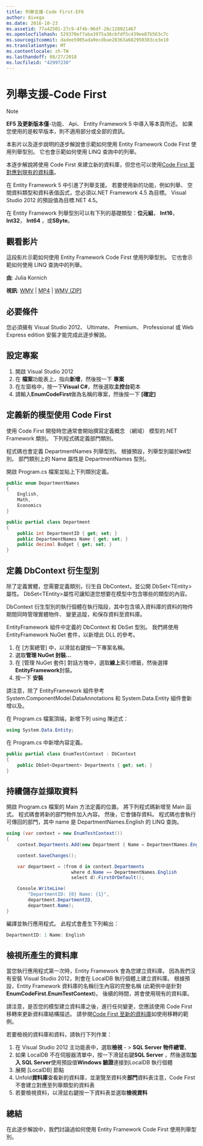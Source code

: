 ```yaml
---
title: 列舉支援-Code First-EF6
author: divega
ms.date: 2016-10-23
ms.assetid: 77a42501-27c9-4f4b-96df-26c128021467
ms.openlocfilehash: 529370ef7aba3975a36cbfdf5c439ee87b563c7c
ms.sourcegitcommit: dadee5905ada9ecdbae28363a682950383ce3e10
ms.translationtype: MT
ms.contentlocale: zh-TW
ms.lasthandoff: 08/27/2018
ms.locfileid: "42997230"
---
```

# <a name="enum-support---code-first"></a>列舉支援-Code First
> [!NOTE]
> **EF5 及更新版本僅**-功能、 Api、 Entity Framework 5 中導入等本頁所述。 如果您使用的是較早版本，則不適用部分或全部的資訊。

本影片以及逐步說明的逐步解說會示範如何使用 Entity Framework Code First 使用列舉型別。 它也會示範如何使用 LINQ 查詢中的列舉。

本逐步解說將使用 Code First 來建立新的資料庫，但您也可以使用[Code First 至對應到現有的資料庫](~/ef6/modeling/code-first/workflows/existing-database.md)。

在 Entity Framework 5 中引進了列舉支援。 若要使用新的功能，例如列舉、 空間資料類型和資料表值函式，您必須以.NET Framework 4.5 為目標。 Visual Studio 2012 的預設值為目標.NET 4.5。

在 Entity Framework 列舉型別可以有下列的基礎類型：**位元組**， **Int16**， **Int32**， **Int64** ，或**SByte**。

## <a name="watch-the-video"></a>觀看影片
這段影片示範如何使用 Entity Framework Code First 使用列舉型別。 它也會示範如何使用 LINQ 查詢中的列舉。

**由**: Julia Kornich

**視訊**: [WMV](http://download.microsoft.com/download/A/5/8/A583DEE8-FD5C-47EE-A4E1-966DDF39D1DA/HDI-ITPro-MSDN-winvideo-enumwithcodefirst.wmv) | [MP4](http://download.microsoft.com/download/A/5/8/A583DEE8-FD5C-47EE-A4E1-966DDF39D1DA/HDI-ITPro-MSDN-mp4video-enumwithcodefirst.m4v) | [WMV (ZIP)](http://download.microsoft.com/download/A/5/8/A583DEE8-FD5C-47EE-A4E1-966DDF39D1DA/HDI-ITPro-MSDN-winvideo-enumwithcodefirst.zip)

## <a name="pre-requisites"></a>必要條件

您必須擁有 Visual Studio 2012、 Ultimate、 Premium、 Professional 或 Web Express edition 安裝才能完成此逐步解說。

 

## <a name="set-up-the-project"></a>設定專案

1.  開啟 Visual Studio 2012
2.  在 **檔案**功能表上，指向**新增**，然後按一下 **專案**
3.  在左窗格中，按一下**Visual C\#**，然後選取**主控台**範本
4.  請輸入**EnumCodeFirst**做為名稱的專案，然後按一下 **[確定]**

## <a name="define-a-new-model-using-code-first"></a>定義新的模型使用 Code First

使用 Code First 開發時您通常會開始撰寫定義概念 （網域） 模型的.NET Framework 類別。 下列程式碼定義部門類別。

程式碼也會定義 DepartmentNames 列舉型別。 根據預設，列舉型別屬於**int**型別。 部門類別上的 Name 屬性是 DepartmentNames 型別。

開啟 Program.cs 檔案並貼上下列類別定義。

``` csharp
public enum DepartmentNames
{
    English,
    Math,
    Economics
}     

public partial class Department
{
    public int DepartmentID { get; set; }
    public DepartmentNames Name { get; set; }
    public decimal Budget { get; set; }
}
```
 

## <a name="define-the-dbcontext-derived-type"></a>定義 DbContext 衍生型別

除了定義實體，您需要定義類別，衍生自 DbContext，並公開 DbSet&lt;TEntity&gt;屬性。 DbSet&lt;TEntity&gt;屬性可讓知道您想要在模型中包含哪些的類型的內容。

DbContext 衍生型別的執行個體在執行階段，其中包含填入資料庫的資料的物件期間同時管理實體物件、 變更追蹤，和保存資料至資料庫。

EntityFramework 組件中定義的 DbContext 和 DbSet 型別。 我們將使用 EntityFramework NuGet 套件，以新增此 DLL 的參考。

1.  在 [方案總管] 中，以滑鼠右鍵按一下專案名稱。
2.  選取**管理 NuGet 封裝...**
3.  在 [管理 NuGet 套件] 對話方塊中，選取**線上**索引標籤，然後選擇**EntityFramework**封裝。
4.  按一下 **安裝**

請注意，除了 EntityFramework 組件參考 System.ComponentModel.DataAnnotations 和 System.Data.Entity 組件會新增以及。

在 Program.cs 檔案頂端，新增下列 using 陳述式：

``` csharp
using System.Data.Entity;
```

在 Program.cs 中新增內容定義。 

``` csharp
public partial class EnumTestContext : DbContext
{
    public DbSet<Department> Departments { get; set; }
}
```
 

## <a name="persist-and-retrieve-data"></a>持續儲存並擷取資料

開啟 Program.cs 檔案的 Main 方法定義的位置。 將下列程式碼新增至 Main 函式。 程式碼會將新的部門物件加入內容。 然後，它會儲存資料。 程式碼也會執行可傳回的部門，其中 name 是 DepartmentNames.English 的 LINQ 查詢。

``` csharp
using (var context = new EnumTestContext())
{
    context.Departments.Add(new Department { Name = DepartmentNames.English });

    context.SaveChanges();

    var department = (from d in context.Departments
                        where d.Name == DepartmentNames.English
                        select d).FirstOrDefault();

    Console.WriteLine(
        "DepartmentID: {0} Name: {1}",
        department.DepartmentID,  
        department.Name);
}
```

編譯並執行應用程式。 此程式會產生下列輸出：

``` csharp
DepartmentID: 1 Name: English
```
 

## <a name="view-the-generated-database"></a>檢視所產生的資料庫

當您執行應用程式第一次時，Entity Framework 會為您建立資料庫。 因為我們沒有安裝 Visual Studio 2012，則會在 LocalDB 執行個體上建立資料庫。 根據預設，Entity Framework 資料庫的名稱衍生內容的完整名稱 (此範例中是針對**EnumCodeFirst.EnumTestContext**)。 後續的時間，將會使用現有的資料庫。  

請注意，是否您的模型建立資料庫之後，進行任何變更，您應該使用 Code First 移轉來更新資料庫結構描述。 請參閱[Code First 至新的資料庫](~/ef6/modeling/code-first/workflows/new-database.md)如使用移轉的範例。

若要檢視的資料庫和資料，請執行下列作業：

1.  在 Visual Studio 2012 主功能表中，選取**檢視** - &gt; **SQL Server 物件總管**。
2.  如果 LocalDB 不在伺服器清單中，按一下滑鼠右鍵**SQL Server** ，然後選取**加入 SQL Server**使用預設值**Windows 驗證**連接到LocalDB 執行個體
3.  展開 [LocalDB] 節點
4.  Unfold**資料庫**查看新的資料庫，並瀏覽至資料夾**部門**資料表注意，Code First 不會建立對應至列舉類型的資料表
5.  若要檢視資料，以滑鼠右鍵按一下資料表並選取**檢視資料**

## <a name="summary"></a>總結

在此逐步解說中，我們討論過如何使用 Entity Framework Code First 使用列舉型別。 
